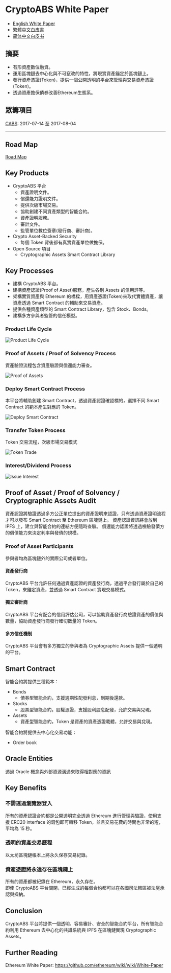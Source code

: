 # CryptoABS White Paper

- [English White Paper](./README.md) 
- [繁體中文白皮書](./README_zh.md)
- [简体中文白皮书](./README_cn.md)

## 摘要

- 有形資產數位融資。
- 運用區塊鏈去中心化與不可竄改的特性，將現實資產錨定於區塊鏈上。
- 發行資產憑證(Token)，提供一個公開透明的平台來管理與交易資產憑證(Token)。  
- 透過資產擔保債券改善Ethereum生態系。

## 眾籌項目

[CABS](./tokens/CABS_TOKEN.md): 2017-07-14 至 2017-08-04

----

## Road Map

[Road Map](./ROAD_MAP_zh.md)

## Key Products

- CryptoABS 平台
    - 資產證明文件。
    - 償還能力證明文件。
    - 提供次級市場交易。
    - 協助創建不同資產類型的智能合約。
    - 資產證明服務。
    - 審計文件。
    - 監管單位數位簽章(發行商、審計商)。
- Crypto Asset-Backed Security
	- 每個 Token 背後都有真實資產單位做擔保。
- Open Source 項目
    - Cryptographic Assets Smart Contract Library


## Key Processes

- 建構 CryptoABS 平台。
- 建構資產認證(Proof of Asset)服務，產生各別 Assets 的信用評等。
- 架構實質資產與 Ethereum 的橋樑，用資產憑證(Token)來取代實體資產，讓資產透過 Smart Contract 的輔助來交易資產。
- 提供各種資產類型的 Smart Contract Library，包含 Stock、Bonds。
- 建構多方參與者監管的信任模型。

### Product Life Cycle

![Product Life Cycle](./images/zh/Product_Life_Cycle.png)

### Proof of Assets / Proof of Solvency Process

資產驗證流程包含資產驗證與償還能力審查。

![Proof of Assets](./images/zh/Proof_of_Assets.png)

### Deploy Smart Contract Process

本平台將輔助創建 Smart Contract，透過資產認證確認標的，選擇不同 Smart Contract 的範本產生對應的 Token。

![Deploy Smart Contract](./images/zh/Deploy_Smart_Contract.png)

### Transfer Token Process

Token 交易流程，次級市場交易模式

![Token Trade](./images/zh/Token_Trade.png)

### Interest/Dividend Process

![Issue Interest](./images/zh/Issue_Interest_Flow.png)

## Proof of Asset / Proof of Solvency / Cryptographic Assets Audit

資產認證將驗證透過多方公正單位提出的資產證明來認證，只有透過資產證明流程才可以發布 Smart Contract 至 Ethereum 區塊鏈上。
資產認證資訊將會放到 IPFS 上，建立與智能合約的連結方便隨時查驗。
償還能力認證將透過檢驗發債方的償債能力來決定利率與發債的規模。

### Proof of Asset Participants

參與者均為區塊鏈外的實際公司或者單位。

#### 資產發行商

CryptoABS 平台允許任何通過資產認證的資產發行商，透過平台發行屬於自己的 Token，來錨定資產，並透過 Smart Contract 實現交易模式。

#### 獨立審計商

CryptoABS 平台有配合的信用評估公司，可以協助資產發行商驗證資產的價值與數量，協助資產發行商發行確切數量的 Token。

#### 多方信任機制

CryptoABS 平台會有多方獨立的參與者為 Cryptographic Assets 提供一個透明的平台。

## Smart Contract

智能合約將提供三種範本：
- Bonds
    - 債券型智能合約，支援週期性配發利息，到期後還款。
- Stocks
    - 股票型智能合約，股權憑證，支援股利股息配發，允許交易與兌現。
- Assets
	- 資產型智能合約，Token 是資產的資產憑證載體，允許交易與兌現。

智能合約將提供去中心化交易功能：
- Order book

## Oracle Entities

透過 Oracle 概念與外部資源溝通來取得相對應的資訊

## Key Benefits

### 不需透過瀏覽器登入

所有的資產認證合約都是公開透明完全透過 Ethereum 進行管理與驗證，使用支援 ERC20 interface 的錢包即可轉移 Token，並且交易花費的時間也非常的短，平均為 15 秒。  

### 透明的資產交易歷程

以太坊區塊鏈帳本上將永久保存交易紀錄。  

### 資產憑證將永遠存在區塊鏈上

所有的資產都被紀錄在 Ethereum，永久存在。  
即使 CryptoABS 平台關閉，已經生成的每個合約都可以在各國司法轄區被法庭承認與採納。

## Conclusion

CryptoABS 平台將提供一個透明、容易審計、安全的智能合約平台，所有智能合約利用 Ethereum 去中心化的共識系統與 IPFS 在區塊鏈實現 Cryptographic Assets。

## Further Reading
Ethereum White Paper: https://github.com/ethereum/wiki/wiki/White-Paper

